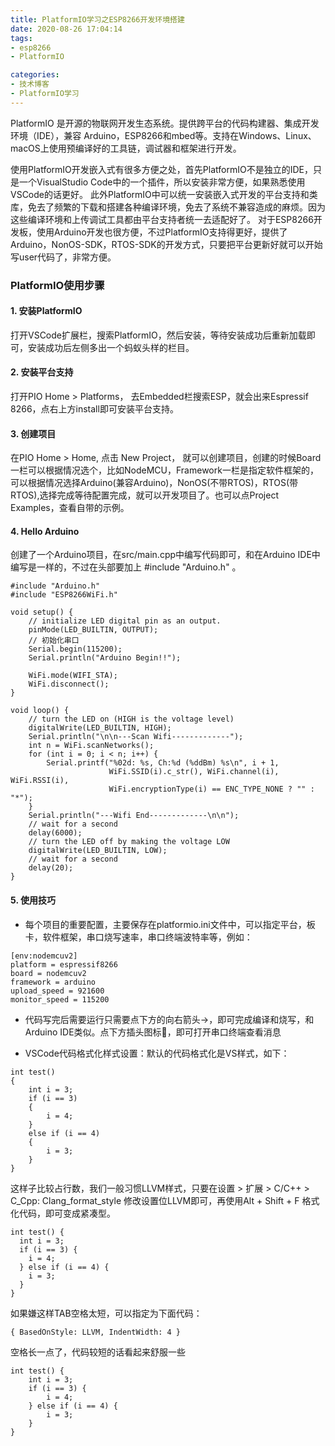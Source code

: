 ```yaml
---
title: PlatformIO学习之ESP8266开发环境搭建
date: 2020-08-26 17:04:14
tags:
- esp8266
- PlatformIO

categories:
- 技术博客
- PlatformIO学习
---
```


PlatformIO 是开源的物联网开发生态系统。提供跨平台的代码构建器、集成开发环境（IDE），兼容 Arduino，ESP8266和mbed等。支持在Windows、Linux、macOS上使用预编译好的工具链，调试器和框架进行开发。
<!--more-->
使用PlatformIO开发嵌入式有很多方便之处，首先PlatformIO不是独立的IDE，只是一个VisualStudio Code中的一个插件，所以安装非常方便，如果熟悉使用VSCode的话更好。
此外PlatformIO中可以统一安装嵌入式开发的平台支持和类库，免去了频繁的下载和搭建各种编译环境，免去了系统不兼容造成的麻烦。因为这些编译环境和上传调试工具都由平台支持者统一去适配好了。
对于ESP8266开发板，使用Arduino开发也很方便，不过PlatformIO支持得更好，提供了Arduino，NonOS-SDK，RTOS-SDK的开发方式，只要把平台更新好就可以开始写user代码了，非常方便。

### PlatformIO使用步骤
#### 1. 安装PlatformIO
打开VSCode扩展栏，搜索PlatformIO，然后安装，等待安装成功后重新加载即可，安装成功后左侧多出一个蚂蚁头样的栏目。

#### 2. 安装平台支持 
打开PIO Home > Platforms， 去Embedded栏搜索ESP，就会出来Espressif 8266，点右上方install即可安装平台支持。

#### 3. 创建项目
在PIO Home > Home, 点击 New Project， 就可以创建项目，创建的时候Board一栏可以根据情况选个，比如NodeMCU，Framework一栏是指定软件框架的，可以根据情况选择Arduino(兼容Arduino)，NonOS(不带RTOS)，RTOS(带RTOS),选择完成等待配置完成，就可以开发项目了。也可以点Project Examples，查看自带的示例。

#### 4. Hello Arduino
创建了一个Arduino项目，在src/main.cpp中编写代码即可，和在Arduino IDE中编写是一样的，不过在头部要加上 #include "Arduino.h" 。
```
#include "Arduino.h"
#include "ESP8266WiFi.h"

void setup() {
    // initialize LED digital pin as an output.
    pinMode(LED_BUILTIN, OUTPUT);
    // 初始化串口
    Serial.begin(115200);
    Serial.println("Arduino Begin!!");

    WiFi.mode(WIFI_STA);
    WiFi.disconnect();
}

void loop() {
    // turn the LED on (HIGH is the voltage level)
    digitalWrite(LED_BUILTIN, HIGH);
    Serial.println("\n\n---Scan Wifi-------------");
    int n = WiFi.scanNetworks();
    for (int i = 0; i < n; i++) {
        Serial.printf("%02d: %s, Ch:%d (%ddBm) %s\n", i + 1,
                      WiFi.SSID(i).c_str(), WiFi.channel(i), WiFi.RSSI(i),
                      WiFi.encryptionType(i) == ENC_TYPE_NONE ? "" : "*");
    }
    Serial.println("---Wifi End-------------\n\n");
    // wait for a second
    delay(6000);
    // turn the LED off by making the voltage LOW
    digitalWrite(LED_BUILTIN, LOW);
    // wait for a second
    delay(20);
}

```

#### 5. 使用技巧
* 每个项目的重要配置，主要保存在platformio.ini文件中，可以指定平台，板卡，软件框架，串口烧写速率，串口终端波特率等，例如：
```
[env:nodemcuv2]
platform = espressif8266
board = nodemcuv2
framework = arduino
upload_speed = 921600
monitor_speed = 115200
```

* 代码写完后需要运行只需要点下方的向右箭头→，即可完成编译和烧写，和Arduino IDE类似。点下方插头图标🔌，即可打开串口终端查看消息

* VSCode代码格式化样式设置：默认的代码格式化是VS样式，如下：
```
int test()
{
    int i = 3;
    if (i == 3)
    {
        i = 4;
    }
    else if (i == 4)
    {
        i = 3;
    }
}
```
这样子比较占行数，我们一般习惯LLVM样式，只要在设置 > 扩展 > C/C++ > C_Cpp: Clang_format_style
修改设置位LLVM即可，再使用Alt + Shift + F 格式化代码，即可变成紧凑型。
```
int test() {
  int i = 3;
  if (i == 3) {
    i = 4;
  } else if (i == 4) {
    i = 3;
  }
}
```
如果嫌这样TAB空格太短，可以指定为下面代码：
```
{ BasedOnStyle: LLVM, IndentWidth: 4 }
```
空格长一点了，代码较短的话看起来舒服一些
```
int test() {
    int i = 3;
    if (i == 3) {
        i = 4;
    } else if (i == 4) {
        i = 3;
    }
}
```